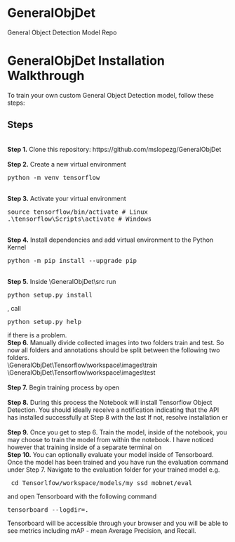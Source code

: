 # GeneralObjDet
General Object Detection Model Repo


# GeneralObjDet Installation Walkthrough
<p>To train your own custom General Object Detection model, follow these steps: 

## Steps
<br />
<b>Step 1.</b> Clone this repository: https://github.com/mslopezg/GeneralObjDet
<br/><br/>
<b>Step 2.</b> Create a new virtual environment 
<pre>
python -m venv tensorflow
</pre> 
<br/>
<b>Step 3.</b> Activate your virtual environment
<pre>
source tensorflow/bin/activate # Linux
.\tensorflow\Scripts\activate # Windows 
</pre>
<br/>
<b>Step 4.</b> Install dependencies and add virtual environment to the Python Kernel
<pre>
python -m pip install --upgrade pip
</pre>
<br/>
<b>Step 5.</b> Inside \GeneralObjDet\src run <pre>python setup.py install</pre>, call <pre>python setup.py help</pre> if there is a problem. 
<br/>
<b>Step 6.</b> Manually divide collected images into two folders train and test. So now all folders and annotations should be split between the following two folders. <br/>
\GeneralObjDet\Tensorflow\workspace\images\train<br />
\GeneralObjDet\Tensorflow\workspace\images\test
<br/><br/>
<b>Step 7.</b> Begin training process by open
<br /><br/>
<b>Step 8.</b> During this process the Notebook will install Tensorflow Object Detection. You should ideally receive a notification indicating that the API has installed successfully at Step 8 with the last 
If not, resolve installation er
<br /> <br/>
<b>Step 9.</b> Once you get to step 6. Train the model, inside of the notebook, you may choose to train the model from within the notebook. I have noticed however that training inside of a separate terminal on  
<br />
<b>Step 10.</b> You can optionally evaluate your model inside of Tensorboard. Once the model has been trained and you have run the evaluation command under Step 7. Navigate to the evaluation folder for your trained model e.g. 
<pre> cd Tensorlfow/workspace/models/my_ssd_mobnet/eval</pre> 
and open Tensorboard with the following command
<pre>tensorboard --logdir=. </pre>
Tensorboard will be accessible through your browser and you will be able to see metrics including mAP - mean Average Precision, and Recall.
<br />